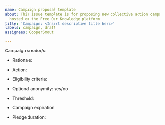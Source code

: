 ```yaml
---
name: Campaign proposal template
about: This issue template is for proposing new collective action campaigns to be
  hosted on the Free Our Knowledge platform
title: 'Campaign: <Insert descriptive title here>'
labels: campaign, draft
assignees: CooperSmout

---
```


<!---
Thanks for proposing a new collective action campaign for Project FOK! Campaigns should follow the general format: "When X researchers have signed this campaign, they will all do Y together", where X is a target number of people and Y is a specific action that they plan to take. If your campaign doesn't fit this format, please get in touch with the project team to discuss.

  Instructions:
  1. Add your campaign title in the Title field above ^
  2. Add your GitHub @username and anyone else who will be developing this campaign below --->
Campaign creator/s: 

<!---
  3. Fill in as much of the following information as you can. It's ok if you don't have all the answers just yet, and feel free to delete any parts that aren't relevant. Start with a brief description of why this campaign is needed (try to be succinct) ---> 
* Rationale: 

<!---
  4. What is the action that signatories will carry out (e.g. upload one dataset)? Ideally this should be public in some way, so we can monitor compliance after pledges activate. If there's any further details you'll need to also specify them here (e.g., a list of boycotted/whitelisted journals). --->
* Action: 

<!---
  5. Describe if there are any constraints on who can sign the pledge (e.g. only researchers in a particular field): --->
* Eligibility criteria: 

<!---
  6. Will signatories have the option to remain anonymous prior to their pledge activating? (note that all names are made public once the campaign reaches threshold, irrespective of this setting) --->
* Optional anonymity: yes/no

<!---
  7. What is the critical mass of signatures that will trigger the pledges to activate (e.g. 100)? --->
* Threshold: 

<!---
  8. Will the campaign expire if the threshold is not reached within a certain time frame (e.g. 1 year)? --->
* Campaign expiration:

<!---
  9. Is there a time limit on how long pledges remain active (e.g., 2 years)? (in many cases this will be irrelevant as the pledge will simply expire after the action is carried out once) --->
* Pledge duration: 

<!---
  10. Finally, when you're happy with everything click 'Submit new issue'  --->
